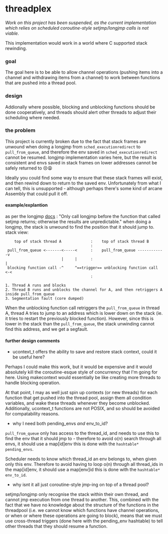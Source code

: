 # threadplex

*Work on this project has been suspended, as the current implementation which relies on scheduled coroutine-style setjmp/longjmp calls is not viable.*

This implementation would work in a world where C supported stack rewinding.


### goal

The goal here is to be able to allow channel operations (pushing items into a channel and withdrawing items from a channel) to work between functions that are pushed into a thread pool.


### design

Addionally where possible, blocking and unblocking functions should be done cooperatively, and threads should alert other threads to adjust their scheduling where needed.


### the problem 

This project is currently broken due to the fact that stack frames are unwound when doing a longjmp from `sched_executionredirect` to `pull_from_queue`, and therefore the env saved in `sched_executionredirect` cannot be resumed. 
longjmp implementation varies here, but the result is consistent and envs saved in stack frames on lower addresses cannot be safely returned to 😣😩


Ideally you could find some way to ensure that these stack frames will exist, and then rewind down to return to the saved env. Unfortunately from what I can tell, this is unsupported - although perhaps there's some kind of arcane Assembly that could pull it off.


#### example/explantion 

 as per the longjmp [docs](https://docs.microsoft.com/en-us/cpp/c-runtime-library/reference/longjmp?view=vs-2019) :
 "Only call longjmp before the function that called setjmp returns; otherwise the results are
  unpredictable."
 when doing a longjmp, the stack is unwound to find the position that it should jump to. 
 stack view:
```
    top of stack thread A             :    top of stack thread B          
                                      :
 pull_from_queue <-------<-----<      :    pull_from_queue ------------v
                         |     |      :                                | 
 blocking function call -^     ^==trigger== unblocking function call <-<
                                      : 

1. Thread A runs and blocks
2. Thread B runs and unblocks the channel for A, and then retriggers A inside pull_from_queue
3. Segmentation fault (core dumped)
```
 When the unblocking function call retriggers the `pull_from_queue` in thread A, thread A tries to jump to an address which is lower down on the stack (ie. it tries to restart the previously blocked function).
 However, since this is lower in the stack than the `pull_from_queue`, the stack unwinding cannot find this address, and we get a segfault. 


#### further design comments

- ucontext_t offers the ability to save and restore stack context, could it be useful here?

Perhaps I could make this work, but it would be expensive and it would absolutely kill the coroutine-esque style of concurrency that I'm going for here. Using makecontext would essentially be like creating more threads to handle blocking operation. 

At that point, I may as well just spin up contexts (or new threads) for each function that get pushed into the thread pool, assign them all condition variables, and wake these threads whenever they become unblocked. 
Additionally, ucontext_t functions are not POSIX, and so should be avoided for compatability reasons.

- why I need both pending_envs *and* env_to_id?

`pull_from_queue` only has access to the thread_id, and needs to use this to find the env that it should jmp to - therefore to avoid o(n) search through all envs, it should use a map[id]env this is done with the `hashtable* pending_envs`.

Scheduler needs to know which thread_id an env belongs to, when given only this env. Therefore to avoid having to loop o(n) through all thread_ids in the map[id]env, it should use a map[env]id this is done with the `hashtable* env_to_id`.

- why isnt it all just coroutine-style jmp-ing on top of a thread pool?

setjmp/longjmp only recognise the stack within their own thread, and cannot jmp execution from one thread to another. This, combined with the fact that we have no knowledge about the structure of the functions in the threadpool (i.e. we cannot know which functions have channel operations, or when or where these operations are going to block), means that we must use cross-thread triggers (done here with the pending_env hashtable) to tell other threads that they should resume a function.
